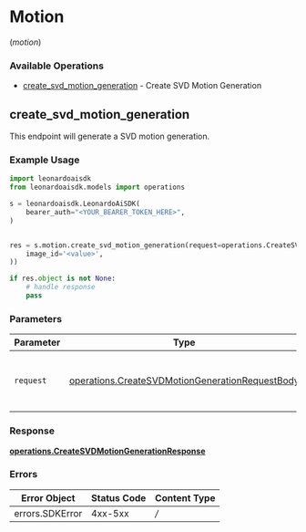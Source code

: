 # Motion
(*motion*)

### Available Operations

* [create_svd_motion_generation](#create_svd_motion_generation) - Create SVD Motion Generation

## create_svd_motion_generation

This endpoint will generate a SVD motion generation.

### Example Usage

```python
import leonardoaisdk
from leonardoaisdk.models import operations

s = leonardoaisdk.LeonardoAiSDK(
    bearer_auth="<YOUR_BEARER_TOKEN_HERE>",
)


res = s.motion.create_svd_motion_generation(request=operations.CreateSVDMotionGenerationRequestBody(
    image_id='<value>',
))

if res.object is not None:
    # handle response
    pass

```

### Parameters

| Parameter                                                                                                          | Type                                                                                                               | Required                                                                                                           | Description                                                                                                        |
| ------------------------------------------------------------------------------------------------------------------ | ------------------------------------------------------------------------------------------------------------------ | ------------------------------------------------------------------------------------------------------------------ | ------------------------------------------------------------------------------------------------------------------ |
| `request`                                                                                                          | [operations.CreateSVDMotionGenerationRequestBody](../../models/operations/createsvdmotiongenerationrequestbody.md) | :heavy_check_mark:                                                                                                 | The request object to use for the request.                                                                         |


### Response

**[operations.CreateSVDMotionGenerationResponse](../../models/operations/createsvdmotiongenerationresponse.md)**
### Errors

| Error Object    | Status Code     | Content Type    |
| --------------- | --------------- | --------------- |
| errors.SDKError | 4xx-5xx         | */*             |
